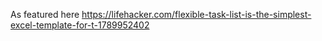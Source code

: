 As featured here https://lifehacker.com/flexible-task-list-is-the-simplest-excel-template-for-t-1789952402

